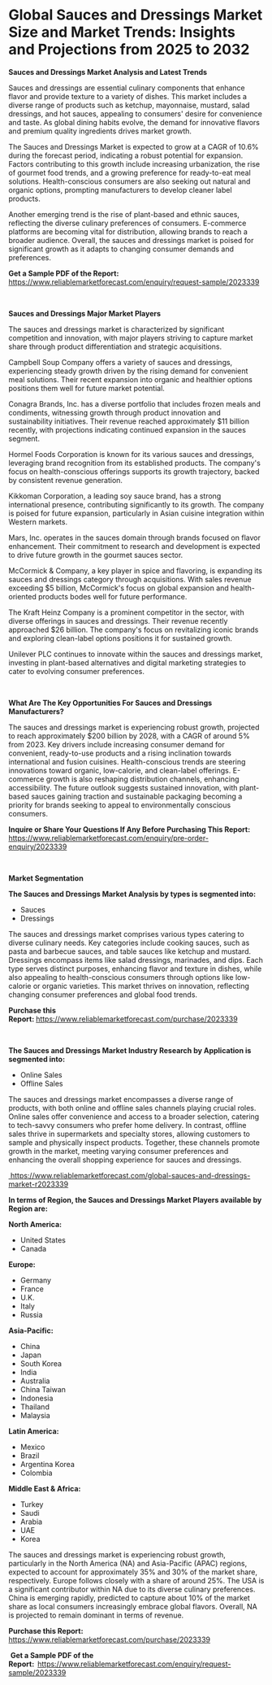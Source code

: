 <p><h1>Global Sauces and Dressings Market Size and Market Trends: Insights and Projections from 2025 to 2032</h1></p><p><strong>Sauces and Dressings Market Analysis and Latest Trends</strong></p>
<p><p>Sauces and dressings are essential culinary components that enhance flavor and provide texture to a variety of dishes. This market includes a diverse range of products such as ketchup, mayonnaise, mustard, salad dressings, and hot sauces, appealing to consumers' desire for convenience and taste. As global dining habits evolve, the demand for innovative flavors and premium quality ingredients drives market growth. </p><p>The Sauces and Dressings Market is expected to grow at a CAGR of 10.6% during the forecast period, indicating a robust potential for expansion. Factors contributing to this growth include increasing urbanization, the rise of gourmet food trends, and a growing preference for ready-to-eat meal solutions. Health-conscious consumers are also seeking out natural and organic options, prompting manufacturers to develop cleaner label products. </p><p>Another emerging trend is the rise of plant-based and ethnic sauces, reflecting the diverse culinary preferences of consumers. E-commerce platforms are becoming vital for distribution, allowing brands to reach a broader audience. Overall, the sauces and dressings market is poised for significant growth as it adapts to changing consumer demands and preferences.</p></p>
<p><strong>Get a Sample PDF of the Report:&nbsp;</strong> <a href="https://www.reliablemarketforecast.com/enquiry/request-sample/2023339?utm_campaign=2991&utm_medium=2&utm_source=Github&utm_content=ia&utm_term=16042025&utm_id=sauces-and-dressings">https://www.reliablemarketforecast.com/enquiry/request-sample/2023339</a></p>
<p>&nbsp;</p>
<p><strong>Sauces and Dressings Major Market Players</strong></p>
<p><p>The sauces and dressings market is characterized by significant competition and innovation, with major players striving to capture market share through product differentiation and strategic acquisitions.</p><p>Campbell Soup Company offers a variety of sauces and dressings, experiencing steady growth driven by the rising demand for convenient meal solutions. Their recent expansion into organic and healthier options positions them well for future market potential.</p><p>Conagra Brands, Inc. has a diverse portfolio that includes frozen meals and condiments, witnessing growth through product innovation and sustainability initiatives. Their revenue reached approximately $11 billion recently, with projections indicating continued expansion in the sauces segment.</p><p>Hormel Foods Corporation is known for its various sauces and dressings, leveraging brand recognition from its established products. The company's focus on health-conscious offerings supports its growth trajectory, backed by consistent revenue generation.</p><p>Kikkoman Corporation, a leading soy sauce brand, has a strong international presence, contributing significantly to its growth. The company is poised for future expansion, particularly in Asian cuisine integration within Western markets.</p><p>Mars, Inc. operates in the sauces domain through brands focused on flavor enhancement. Their commitment to research and development is expected to drive future growth in the gourmet sauces sector.</p><p>McCormick & Company, a key player in spice and flavoring, is expanding its sauces and dressings category through acquisitions. With sales revenue exceeding $5 billion, McCormick's focus on global expansion and health-oriented products bodes well for future performance.</p><p>The Kraft Heinz Company is a prominent competitor in the sector, with diverse offerings in sauces and dressings. Their revenue recently approached $26 billion. The company's focus on revitalizing iconic brands and exploring clean-label options positions it for sustained growth.</p><p>Unilever PLC continues to innovate within the sauces and dressings market, investing in plant-based alternatives and digital marketing strategies to cater to evolving consumer preferences.</p></p>
<p>&nbsp;</p>
<p><strong>What Are The Key Opportunities For Sauces and Dressings Manufacturers?</strong></p>
<p><p>The sauces and dressings market is experiencing robust growth, projected to reach approximately $200 billion by 2028, with a CAGR of around 5% from 2023. Key drivers include increasing consumer demand for convenient, ready-to-use products and a rising inclination towards international and fusion cuisines. Health-conscious trends are steering innovations toward organic, low-calorie, and clean-label offerings. E-commerce growth is also reshaping distribution channels, enhancing accessibility. The future outlook suggests sustained innovation, with plant-based sauces gaining traction and sustainable packaging becoming a priority for brands seeking to appeal to environmentally conscious consumers.</p></p>
<p><strong>Inquire or Share Your Questions If Any Before Purchasing This Report:</strong> <a href="https://www.reliablemarketforecast.com/enquiry/pre-order-enquiry/2023339?utm_campaign=2991&utm_medium=2&utm_source=Github&utm_content=ia&utm_term=16042025&utm_id=sauces-and-dressings">https://www.reliablemarketforecast.com/enquiry/pre-order-enquiry/2023339</a></p>
<p>&nbsp;</p>
<p><strong>Market Segmentation</strong></p>
<p><strong>The Sauces and Dressings Market Analysis by types is segmented into:</strong></p>
<p><ul><li>Sauces</li><li>Dressings</li></ul></p>
<p><p>The sauces and dressings market comprises various types catering to diverse culinary needs. Key categories include cooking sauces, such as pasta and barbecue sauces, and table sauces like ketchup and mustard. Dressings encompass items like salad dressings, marinades, and dips. Each type serves distinct purposes, enhancing flavor and texture in dishes, while also appealing to health-conscious consumers through options like low-calorie or organic varieties. This market thrives on innovation, reflecting changing consumer preferences and global food trends.</p></p>
<p><strong>Purchase this Report:&nbsp;</strong><a href="https://www.reliablemarketforecast.com/purchase/2023339?utm_campaign=2991&utm_medium=2&utm_source=Github&utm_content=ia&utm_term=16042025&utm_id=sauces-and-dressings">https://www.reliablemarketforecast.com/purchase/2023339</a></p>
<p>&nbsp;</p>
<p><strong>The Sauces and Dressings Market Industry Research by Application is segmented into:</strong></p>
<p><ul><li>Online Sales</li><li>Offline Sales</li></ul></p>
<p><p>The sauces and dressings market encompasses a diverse range of products, with both online and offline sales channels playing crucial roles. Online sales offer convenience and access to a broader selection, catering to tech-savvy consumers who prefer home delivery. In contrast, offline sales thrive in supermarkets and specialty stores, allowing customers to sample and physically inspect products. Together, these channels promote growth in the market, meeting varying consumer preferences and enhancing the overall shopping experience for sauces and dressings.</p></p>
<p><a href="https://www.reliablemarketforecast.com/global-sauces-and-dressings-market-r2023339?utm_campaign=2991&utm_medium=2&utm_source=Github&utm_content=ia&utm_term=16042025&utm_id=sauces-and-dressings">&nbsp;https://www.reliablemarketforecast.com/global-sauces-and-dressings-market-r2023339</a></p>
<p><strong>In terms of Region, the Sauces and Dressings Market Players available by Region are:</strong></p>
<p>
    <p> <strong> North America: </strong>
        <ul>
            <li>United States</li>
            <li>Canada</li>
        </ul>
        </p> 
    <p> <strong> Europe: </strong>
        <ul>
            <li>Germany</li>
            <li>France</li>
            <li>U.K.</li>
            <li>Italy</li>
            <li>Russia</li>
        </ul>
        </p> 
    <p> <strong> Asia-Pacific: </strong>
        <ul>
            <li>China</li>
            <li>Japan</li>
            <li>South Korea</li>
            <li>India</li>
            <li>Australia</li>
            <li>China Taiwan</li>
            <li>Indonesia</li>
            <li>Thailand</li>
            <li>Malaysia</li>
        </ul>
        </p> 
    <p> <strong> Latin America: </strong>
        <ul>
            <li>Mexico</li>
            <li>Brazil</li>
            <li>Argentina Korea</li>
            <li>Colombia</li>
        </ul>
        </p> 
    <p> <strong> Middle East & Africa: </strong>
        <ul>
            <li>Turkey</li>
            <li>Saudi</li>
            <li>Arabia</li>
            <li>UAE</li>
            <li>Korea</li>
        </ul>
    </p>
    </p>
<p><p>The sauces and dressings market is experiencing robust growth, particularly in the North America (NA) and Asia-Pacific (APAC) regions, expected to account for approximately 35% and 30% of the market share, respectively. Europe follows closely with a share of around 25%. The USA is a significant contributor within NA due to its diverse culinary preferences. China is emerging rapidly, predicted to capture about 10% of the market share as local consumers increasingly embrace global flavors. Overall, NA is projected to remain dominant in terms of revenue.</p></p>
<p><strong>Purchase this Report: </strong><a href="https://www.reliablemarketforecast.com/purchase/2023339?utm_campaign=2991&utm_medium=2&utm_source=Github&utm_content=ia&utm_term=16042025&utm_id=sauces-and-dressings">https://www.reliablemarketforecast.com/purchase/2023339</a></p>
<p>&nbsp;<strong>Get a Sample PDF of the Report:&nbsp;&nbsp;</strong><a href="https://www.reliablemarketforecast.com/enquiry/request-sample/2023339?utm_campaign=2991&utm_medium=2&utm_source=Github&utm_content=ia&utm_term=16042025&utm_id=sauces-and-dressings">https://www.reliablemarketforecast.com/enquiry/request-sample/2023339</a></p>
<p><strong></strong></p>
<p><p></p><p></p><p></p></p>